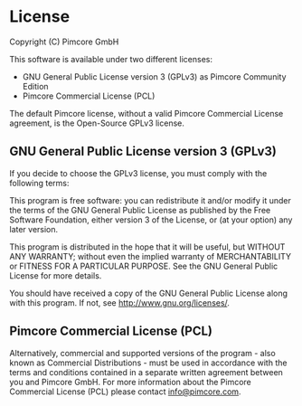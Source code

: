 # License
Copyright (C) Pimcore GmbH

This software is available under two different licenses: 
* GNU General Public License version 3 (GPLv3) as Pimcore Community Edition
* Pimcore Commercial License (PCL)

The default Pimcore license, without a valid Pimcore Commercial License agreement, is the Open-Source GPLv3 license.

## GNU General Public License version 3 (GPLv3)
If you decide to choose the GPLv3 license, you must comply with the following terms: 

This program is free software: you can redistribute it and/or modify
it under the terms of the GNU General Public License as published by
the Free Software Foundation, either version 3 of the License, or
(at your option) any later version.

This program is distributed in the hope that it will be useful,
but WITHOUT ANY WARRANTY; without even the implied warranty of
MERCHANTABILITY or FITNESS FOR A PARTICULAR PURPOSE.  See the
GNU General Public License for more details.

You should have received a copy of the GNU General Public License
along with this program.  If not, see <http://www.gnu.org/licenses/>.

## Pimcore Commercial License (PCL)
Alternatively, commercial and supported versions of the program - also known as
Commercial Distributions - must be used in accordance with the terms and conditions
contained in a separate written agreement between you and Pimcore GmbH. 
For more information about the Pimcore Commercial License (PCL) please contact info@pimcore.com.
